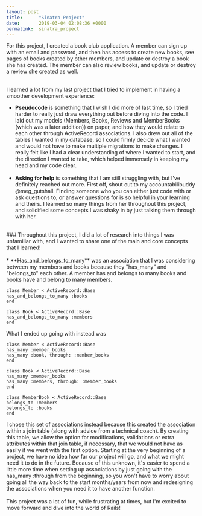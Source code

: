 ```yaml
---
layout: post
title:      "Sinatra Project"
date:       2019-03-04 02:08:36 +0000
permalink:  sinatra_project
---
```



For this project, I created a book club application. A member can sign up with an email and password, and then has access to create new books, see pages of books created by other members, and update or destroy a book she has created. The member can also review books, and update or destroy a review she created as well. <br><br>

I learned a lot from my last project that I tried to implement in having a smoother development experience:
* **Pseudocode** is something that I wish I did more of last time, so I tried harder to really just draw everything out before diving into the code. I laid out my models (Members, Books, Reviews and MemberBooks (which was a later addition)) on paper, and how they would relate to each other through ActiveRecord associations. I also drew out all of the tables I wanted in my database, so I could firmly decide what I wanted and would not have to make multiple migrations to make changes. I really felt like I had a clear understanding of where I wanted to start, and the direction I wanted to take, which helped immensely in keeping my head and my code clear. <br><br>
* **Asking for help** is something that I am still struggling with, but I've definitely reached out more. First off, shout out to my accountabilibuddy @meg_gutshall. Finding someone who you can either just code with or ask questions to, or answer questions for is so helpful in your learning and theirs. I learned so many things from her throughout this project, and solidified some concepts I was shaky in by just talking them through with her. 
<br>
### Throughout this project, I did a lot of research into things I was unfamiliar with, and I wanted to share one of the main and core concepts that I learned!<br><br>
* **Has_and_belongs_to_many** was an association that I was considering between my members and books because they "has_many" and "belongs_to" each other. A member has and belongs to many books and books have and belong to many members. 

```
class Member < ActiveRecord::Base
has_and_belongs_to_many :books
end

class Book < ActiveRecord::Base
has_and_belongs_to_many :members
end
```
What I ended up going with instead was
```
class Member < ActiveRecord::Base
has_many :member_books
has_many :book, through: :member_books
end

class Book < ActiveRecord::Base
has_many :member_books
has_many :members, through: :member_books
end

class MemberBook < ActiveRecord::Base
belongs_to :members
belongs_to :books
end
```
I chose this set of associations instead because this created the association within a join table (along with advice from a technical coach). By creating this table, we allow the option for modifications, validations or extra attributes within that join table, if necessary, that we would not have as easily if we went with the first option. Starting at the very beginning of a project, we have no idea how far our project will go, and what we might need it to do in the future. Because of this unknown, it's easier to spend a little more time when setting up associations by just going with the has_many :through from the beginning, so you won't have to worry about going all the way back to the start months/years from now and redesigning the associations when you need it to have another function. <br><br>
This project was a lot of fun, while frustrating at times, but I'm excited to move forward and dive into the world of Rails!

